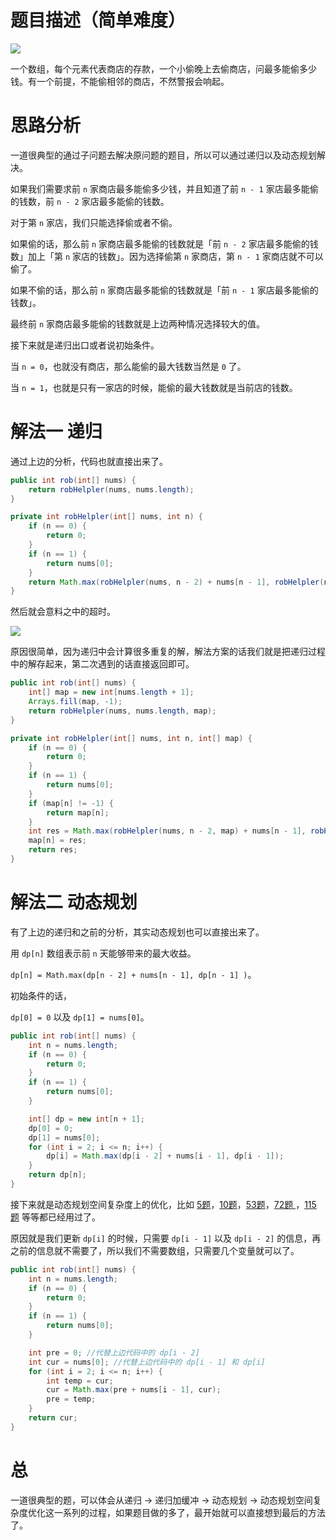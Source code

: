 # 题目描述（简单难度）

![](https://windliang.oss-cn-beijing.aliyuncs.com/198.jpg)

一个数组，每个元素代表商店的存款，一个小偷晚上去偷商店，问最多能偷多少钱。有一个前提，不能偷相邻的商店，不然警报会响起。

# 思路分析

一道很典型的通过子问题去解决原问题的题目，所以可以通过递归以及动态规划解决。

如果我们需要求前 `n` 家商店最多能偷多少钱，并且知道了前 `n - 1` 家店最多能偷的钱数，前 `n - 2` 家店最多能偷的钱数。

对于第 `n` 家店，我们只能选择偷或者不偷。

如果偷的话，那么前 `n` 家商店最多能偷的钱数就是「前 `n - 2` 家店最多能偷的钱数」加上「第 `n` 家店的钱数」。因为选择偷第 `n` 家商店，第 `n - 1` 家商店就不可以偷了。

如果不偷的话，那么前 `n` 家商店最多能偷的钱数就是「前 `n - 1` 家店最多能偷的钱数」。

最终前 `n` 家商店最多能偷的钱数就是上边两种情况选择较大的值。

接下来就是递归出口或者说初始条件。

当 `n = 0`，也就没有商店，那么能偷的最大钱数当然是 `0` 了。

当 `n = 1`，也就是只有一家店的时候，能偷的最大钱数就是当前店的钱数。

# 解法一 递归

通过上边的分析，代码也就直接出来了。

```java
public int rob(int[] nums) {
    return robHelpler(nums, nums.length);
}

private int robHelpler(int[] nums, int n) {
    if (n == 0) {
        return 0;
    }
    if (n == 1) {
        return nums[0];
    }
    return Math.max(robHelpler(nums, n - 2) + nums[n - 1], robHelpler(nums, n - 1));
}
```

然后就会意料之中的超时。

![](https://windliang.oss-cn-beijing.aliyuncs.com/198_2.jpg)

原因很简单，因为递归中会计算很多重复的解，解法方案的话我们就是把递归过程中的解存起来，第二次遇到的话直接返回即可。

```java
public int rob(int[] nums) {
    int[] map = new int[nums.length + 1];
    Arrays.fill(map, -1);
    return robHelpler(nums, nums.length, map);
}

private int robHelpler(int[] nums, int n, int[] map) {
    if (n == 0) {
        return 0;
    }
    if (n == 1) {
        return nums[0];
    }
    if (map[n] != -1) {
        return map[n];
    }
    int res = Math.max(robHelpler(nums, n - 2, map) + nums[n - 1], robHelpler(nums, n - 1, map));
    map[n] = res;
    return res;
}
```

# 解法二 动态规划

有了上边的递归和之前的分析，其实动态规划也可以直接出来了。

用 `dp[n]` 数组表示前 `n` 天能够带来的最大收益。

`dp[n] = Math.max(dp[n - 2] + nums[n - 1], dp[n - 1] )`。

初始条件的话，

`dp[0] = 0` 以及 `dp[1] = nums[0]`。

```java
public int rob(int[] nums) {
    int n = nums.length;
    if (n == 0) {
        return 0;
    }
    if (n == 1) {
        return nums[0];
    }

    int[] dp = new int[n + 1];
    dp[0] = 0;
    dp[1] = nums[0];
    for (int i = 2; i <= n; i++) {
        dp[i] = Math.max(dp[i - 2] + nums[i - 1], dp[i - 1]);
    }
    return dp[n];
}
```

接下来就是动态规划空间复杂度上的优化，比如 [5题](<https://leetcode.windliang.cc/leetCode-5-Longest-Palindromic-Substring.html>)，[10题](<https://leetcode.windliang.cc/leetCode-10-Regular-Expression-Matching.html>)，[53题](<https://leetcode.windliang.cc/leetCode-53-Maximum-Subarray.html?h=%E5%8A%A8%E6%80%81%E8%A7%84%E5%88%92>)，[72题 ](<https://leetcode.wang/leetCode-72-Edit-Distance.html>)，[115 题](https://leetcode.wang/leetcode-115-Distinct-Subsequences.html) 等等都已经用过了。

原因就是我们更新 `dp[i]` 的时候，只需要 `dp[i - 1]` 以及 `dp[i - 2]` 的信息，再之前的信息就不需要了，所以我们不需要数组，只需要几个变量就可以了。

```java
public int rob(int[] nums) {
    int n = nums.length;
    if (n == 0) {
        return 0;
    }
    if (n == 1) {
        return nums[0];
    }

    int pre = 0; //代替上边代码中的 dp[i - 2]
    int cur = nums[0]; //代替上边代码中的 dp[i - 1] 和 dp[i]
    for (int i = 2; i <= n; i++) {
        int temp = cur;
        cur = Math.max(pre + nums[i - 1], cur);
        pre = temp;
    }
    return cur;
}
```

# 总

一道很典型的题，可以体会从递归 -> 递归加缓冲 -> 动态规划 -> 动态规划空间复杂度优化这一系列的过程，如果题目做的多了，最开始就可以直接想到最后的方法了。